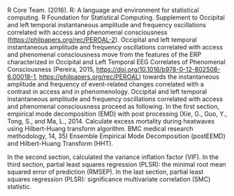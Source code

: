 R Core Team. (2016). R: A language and environment for statistical computing. R Foundation for Statistical Computing. Supplement to Occipital and left temporal instantaneous amplitude and frequency oscillations correlated with access and phenomenal consciousness (https://philpapers.org/rec/PEROAL-2). Occipital and left temporal instantaneous amplitude and frequency oscillations correlated with access and phenomenal consciousness move from the features of the ERP characterized in Occipital and Left Temporal EEG Correlates of Phenomenal Consciousness (Pereira, 2015, https://doi.org/10.1016/b978-0-12-802508-6.00018-1, https://philpapers.org/rec/PEROAL) towards the instantaneous amplitude and frequency of event-related changes correlated with a contrast in access and in phenomenology. Occipital and left temporal instantaneous amplitude and frequency oscillations correlated with access and phenomenal consciousness proceed as following.
In the first section, empirical mode decomposition (EMD) with post processing (Xie, G., Guo, Y., Tong, S., and Ma, L., 2014. Calculate excess mortality during heatwaves using Hilbert-Huang transform algorithm. BMC medical research methodology, 14, 35) Ensemble Empirical Mode Decomposition (postEEMD) and Hilbert-Huang Transform (HHT).

In the second section, calculated the variance inflation factor (VIF).
In the third section, partial least squares regression (PLSR): the minimal root mean squared error of prediction (RMSEP).
In the last section, partial least squares regression (PLSR): significance multivariate correlation (SMC) statistic.
